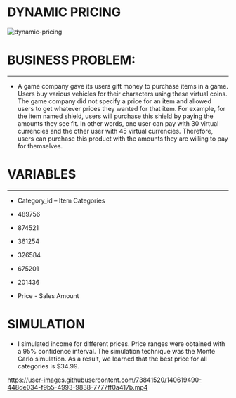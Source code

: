 # DYNAMIC PRICING

![dynamic-pricing](https://user-images.githubusercontent.com/73841520/140619271-7d4ab146-1ef2-4ed8-a5d8-c2cf1f8f1489.jpg)

# BUSINESS PROBLEM:
------------------------------------------------------------------------------
* A game company gave its users gift money to purchase items in a game. Users buy various vehicles for their characters using these virtual coins. The game company did not specify a price for an item and allowed users to get whatever prices they wanted for that item. For example, for the item named shield, users will purchase this shield by paying the amounts they see fit. In other words, one user can pay with 30 virtual currencies and the other user with 45 virtual currencies. Therefore, users can purchase this product with the amounts they are willing to pay for themselves.

# VARIABLES
------------------------------------------------------------------------------
* Category_id – Item Categories
* 489756 
* 874521 
* 361254
* 326584 
* 675201 
* 201436

* Price - Sales Amount

# SIMULATION

* I simulated income for different prices. Price ranges were obtained with a 95% confidence interval. The simulation technique was the Monte Carlo simulation. As a result, we learned that the best price for all categories is $34.99.

https://user-images.githubusercontent.com/73841520/140619490-448de034-f9b5-4993-9838-7777ff0a417b.mp4


